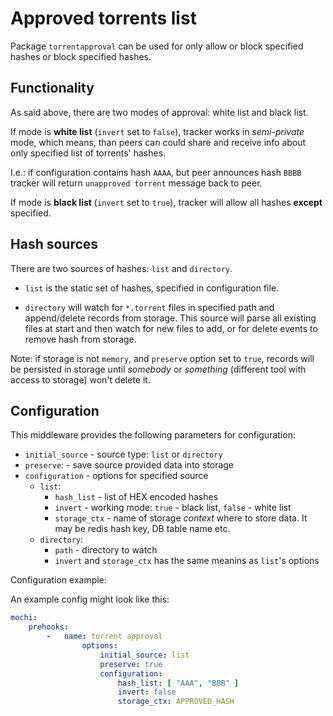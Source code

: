 # Approved torrents list

Package `torrentapproval` can be used for only allow or block
specified hashes or block specified hashes.

## Functionality

As said above, there are two modes of approval: white list and black list.

If mode is **white list** (`invert` set to `false`), tracker works in
_semi-private_ mode, which means, than peers can could share and receive info
about only specified list of torrents' hashes.

I.e.: if configuration contains hash `AAAA`, but peer announces hash `BBBB`
tracker will return `unapproved torrent` message back to peer.

If mode is **black list** (`invert` set to `true`), tracker will allow all hashes
**except** specified.

## Hash sources

There are two sources of hashes: `list` and `directory`.

* `list` is the static set of hashes, specified in configuration file.

* `directory` will watch for `*.torrent` files in specified path and
append/delete records from storage. This source will parse all existing
files at start and then watch for new files to add, or for delete events
to remove hash from storage.

Note: if storage is not `memory`, and `preserve` option set to `true`, records
will be persisted in storage until _somebody_ or _something_ (different tool with access
to storage) won't delete it.

## Configuration

This middleware provides the following parameters for configuration:

- `initial_source` - source type: `list` or `directory`
- `preserve`: - save source provided data into storage
- `configuration` - options for specified source
	- `list`:
		- `hash_list` - list of HEX encoded hashes
		- `invert` - working mode: `true` - black list, `false` - white list
		- `storage_ctx` - name of storage _context_ where to store data.
		  It may be redis hash key, DB table name etc.
	- `directory`:
		- `path` - directory to watch
		- `invert` and `storage_ctx` has the same meanins as `list`'s options

Configuration example:

An example config might look like this:

```yaml
mochi:
    prehooks:
        -   name: torrent approval
                options:
                    initial_source: list
                    preserve: true
                    configuration:
                        hash_list: [ "AAA", "BBB" ]
                        invert: false
                        storage_ctx: APPROVED_HASH
```
